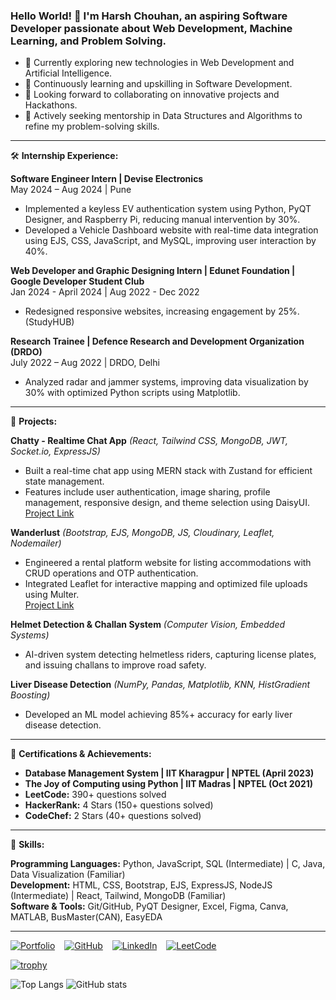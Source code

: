 ### Hello World! 👋 I'm Harsh Chouhan, an aspiring Software Developer passionate about Web Development, Machine Learning, and Problem Solving.

- 🔬 Currently exploring new technologies in Web Development and Artificial Intelligence.
- 🌱 Continuously learning and upskilling in Software Development.
- 🤝 Looking forward to collaborating on innovative projects and Hackathons.
- 🤔 Actively seeking mentorship in Data Structures and Algorithms to refine my problem-solving skills.

---

🛠️ **Internship Experience:**

**Software Engineer Intern | Devise Electronics**  
May 2024 – Aug 2024 | Pune  
- Implemented a keyless EV authentication system using Python, PyQT Designer, and Raspberry Pi, reducing manual intervention by 30%.
- Developed a Vehicle Dashboard website with real-time data integration using EJS, CSS, JavaScript, and MySQL, improving user interaction by 40%.

**Web Developer and Graphic Designing Intern | Edunet Foundation | Google Developer Student Club**  
Jan 2024 - April 2024 | Aug 2022 - Dec 2022  
- Redesigned responsive websites, increasing engagement by 25%. (StudyHUB)

**Research Trainee | Defence Research and Development Organization (DRDO)**  
July 2022 – Aug 2022 | DRDO, Delhi  
- Analyzed radar and jammer systems, improving data visualization by 30% with optimized Python scripts using Matplotlib.

---

💪 **Projects:**

**Chatty - Realtime Chat App** *(React, Tailwind CSS, MongoDB, JWT, Socket.io, ExpressJS)*  
- Built a real-time chat app using MERN stack with Zustand for efficient state management.
- Features include user authentication, image sharing, profile management, responsive design, and theme selection using DaisyUI.  
[Project Link](https://realtime-chat-app-kw74.onrender.com/)

**Wanderlust** *(Bootstrap, EJS, MongoDB, JS, Cloudinary, Leaflet, Nodemailer)*  
- Engineered a rental platform website for listing accommodations with CRUD operations and OTP authentication.
- Integrated Leaflet for interactive mapping and optimized file uploads using Multer.  
[Project Link](https://wanderlust-harsh.onrender.com/)

**Helmet Detection & Challan System** *(Computer Vision, Embedded Systems)*  
- AI-driven system detecting helmetless riders, capturing license plates, and issuing challans to improve road safety.

**Liver Disease Detection** *(NumPy, Pandas, Matplotlib, KNN, HistGradient Boosting)*  
- Developed an ML model achieving 85%+ accuracy for early liver disease detection.

---

🏅 **Certifications & Achievements:**

- **Database Management System | IIT Kharagpur | NPTEL (April 2023)**
- **The Joy of Computing using Python | IIT Madras | NPTEL (Oct 2021)**
- **LeetCode:** 390+ questions solved
- **HackerRank:** 4 Stars (150+ questions solved)
- **CodeChef:** 2 Stars (40+ questions solved)

---


💪 **Skills:**

**Programming Languages:** Python, JavaScript, SQL (Intermediate) | C, Java, Data Visualization (Familiar)  
**Development:** HTML, CSS, Bootstrap, EJS, ExpressJS, NodeJS (Intermediate) | React, Tailwind, MongoDB (Familiar)  
**Software & Tools:** Git/GitHub, PyQT Designer, Excel, Figma, Canva, MATLAB, BusMaster(CAN), EasyEDA

---

[![Portfolio](https://img.shields.io/badge/-Portfolio%20Website-ff0066?style=flat&logoColor=white)](https://harshchouhan3122.github.io/Portfolio-Website/)  &ensp; [![GitHub](https://img.shields.io/badge/-GitHub-181717?style=flat&logo=GitHub&logoColor=white)](https://github.com/harshchouhan3122)  &ensp; [![LinkedIn](https://img.shields.io/badge/-LinkedIn-0077B5?style=flat&logo=LinkedIn&logoColor=white)](https://linkedin.com/in/harshchouhan3122)   &ensp;  [![LeetCode](https://img.shields.io/badge/-LeetCode-FFA116?style=flat&logo=LeetCode&logoColor=white)](https://leetcode.com/harsh3122/)

[![trophy](https://github-profile-trophy.vercel.app/?username=harshchouhan3122&theme=onedark&title=-Followers,-Reviews,-Issues&margin-w=15)](https://github.com/ryo-ma/github-profile-trophy)

![Top Langs](https://github-readme-stats.vercel.app/api/top-langs/?username=harshchouhan3122&layout=compact)  ![GitHub stats](https://github-readme-stats.vercel.app/api?username=harshchouhan3122&show_icons=true)  


